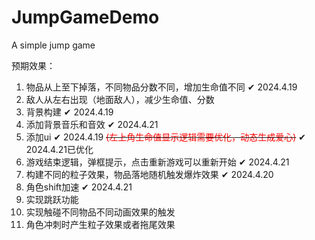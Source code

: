 # JumpGameDemo
 A simple jump game

 预期效果： 
 
  1. 物品从上至下掉落，不同物品分数不同，增加生命值不同  ✔ 2024.4.19
  2. 敌人从左右出现（地面敌人），减少生命值、分数
  3. 背景构建 ✔ 2024.4.19
  4. 添加背景音乐和音效 ✔ 2024.4.21
  5. 添加ui  ✔ 2024.4.19  ~~<font color = red>(左上角生命值显示逻辑需要优化，动态生成爱心)</font>~~ ✔ 2024.4.21已优化
  6. 游戏结束逻辑，弹框提示，点击重新游戏可以重新开始  ✔ 2024.4.21
  7. 构建不同的粒子效果，物品落地随机触发爆炸效果  ✔ 2024.4.20
  8. 角色shift加速 ✔ 2024.4.21
  9. 实现跳跃功能
  10. 实现触碰不同物品不同动画效果的触发
  11. 角色冲刺时产生粒子效果或者拖尾效果


 
